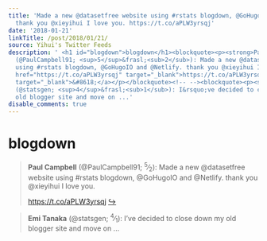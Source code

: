 ```yaml
---
title: 'Made a new @datasetfree website using #rstats blogdown, @GoHugoIO and @Netlify.
  thank you @xieyihui I love you. https://t.co/aPLW3yrsqj'
date: '2018-01-21'
linkTitle: /post/2018/01/21/
source: Yihui's Twitter Feeds
description: ' <h1 id="blogdown">blogdown</h1><blockquote><p><strong>Paul Campbell</strong>
  (@PaulCampbell91; <sup>5</sup>&frasl;<sub>2</sub>): Made a new @datasetfree website
  using #rstats blogdown, @GoHugoIO and @Netlify. thank you @xieyihui I love you.</p><p><a
  href="https://t.co/aPLW3yrsqj" target="_blank">https://t.co/aPLW3yrsqj</a> <a href="https://twitter.com/xieyihui/status/954802112470437888"
  target="_blank">&#8618;</a></p></blockquote><!-- --><blockquote><p><strong>Emi Tanaka</strong>
  (@statsgen; <sup>4</sup>&frasl;<sub>1</sub>): I&rsquo;ve decided to close down my
  old blogger site and move on ...'
disable_comments: true
---
```

 <h1 id="blogdown">blogdown</h1><blockquote><p><strong>Paul Campbell</strong> (@PaulCampbell91; <sup>5</sup>&frasl;<sub>2</sub>): Made a new @datasetfree website using #rstats blogdown, @GoHugoIO and @Netlify. thank you @xieyihui I love you.</p><p><a href="https://t.co/aPLW3yrsqj" target="_blank">https://t.co/aPLW3yrsqj</a> <a href="https://twitter.com/xieyihui/status/954802112470437888" target="_blank">&#8618;</a></p></blockquote><!-- --><blockquote><p><strong>Emi Tanaka</strong> (@statsgen; <sup>4</sup>&frasl;<sub>1</sub>): I&rsquo;ve decided to close down my old blogger site and move on ...